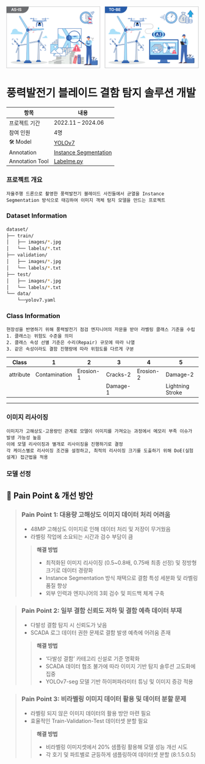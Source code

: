 ![Blade Detection Result](./thumbnail_image.png)

# **풍력발전기 블레이드 결함 탐지 솔루션 개발**

| 항목             | 내용              |
|------------------|-----------------|
| 프로젝트 기간     | 2022.11 – 2024.06  |
| 참여 인원        | 4명                |
|🛠️ Model | [YOLOv7](https://github.com/WongKinYiu/yolov7) |
| Annotation        | [Instance Segmentation]()    |
| Annotation Tool   | [Labelme.py](https://github.com/wkentaro/labelme)              |

### 프로젝트 개요
```
자율주행 드론으로 촬영한 풍력발전기 블레이드 사진들에서 균열을 Instance Segmentation 방식으로 태깅하여 이미지 객체 탐지 모델을 만드는 프로젝트
```

### Dataset Information
```bash
dataset/
├── train/
│   ├── images/*.jpg
│   └── labels/*.txt
├── validation/
│   ├── images/*.jpg
│   └── labels/*.txt
├── test/
│   ├── images/*.jpg
│   └── labels/*.txt
└── data/
    └──yolov7.yaml
```

### Class Information
```
현장성을 반영하기 위해 풍력발전기 점검 엔지니어의 자문을 받아 라벨링 클래스 기준을 수립
1. 클래스는 위험도 수준을 의미
2. 클래스 속성 선별 기준은 수리(Repair) 규모에 따라 나열
3. 같은 속성이라도 결함 진행량에 따라 위험도를 다르게 구분
```
| Class | 1                | 2               | 3               | 4                | 5                 |
|-------|------------------|-----------------|-----------------|------------------|-------------------|
|attribute| Contamination    | Erosion-1       | Cracks-2        | Erosion-2        | Damage-2          |
|       |                  |                 |  Damage-1       |                  |  Lightning Stroke |
---

### 이미지 리사이징
```
이미지가 고해상도·고용량인 관계로 모델이 이미지를 가져오는 과정에서 메모리 부족 이슈가 발생 가능성 높음
이에 모델 리사이징과 별개로 리사이징을 진행하기로 결정
각 케이스별로 리사이징 조건을 설정하고, 최적의 리사이징 크기를 도출하기 위해 DoE(실험 설계) 접근법을 적용
```

### 모델 선정


## 📌 Pain Point & 개선 방안
> 
> ### Pain Point 1: 대용량 고해상도 이미지 데이터 처리 어려움
> - 48MP 고해상도 이미지로 인해 데이터 처리 및 저장이 무거웠음  
> - 라벨링 작업에 소요되는 시간과 검수 부담이 큼
> 
>> **해결 방법**  
>> - 최적화된 이미지 리사이징 (0.5~0.8배, 0.75배 최종 선정) 및 정방형 크기로 데이터 경량화  
>> - Instance Segmentation 방식 채택으로 결함 특성 세분화 및 라벨링 품질 향상  
>> - 외부 인력과 엔지니어의 3회 검수 및 피드백 체계 구축

> ### Pain Point 2: 일부 결함 신뢰도 저하 및 결함 예측 데이터 부재
> - 다발성 결함 탐지 시 신뢰도가 낮음  
> - SCADA 로그 데이터 권한 문제로 결함 발생 예측에 어려움 존재
> 
>> **해결 방법**  
>> - ‘다발성 결함’ 카테고리 신설로 기준 명확화  
>> - SCADA 데이터 협조 불가에 따라 이미지 기반 탐지 솔루션 고도화에 집중  
>> - YOLOv7-seg 모델 기반 하이퍼파라미터 튜닝 및 이미지 증강 적용

> ### Pain Point 3: 비라벨링 이미지 데이터 활용 및 데이터 분할 문제
> - 라벨링 되지 않은 이미지 데이터의 활용 방안 마련 필요  
> - 효율적인 Train-Validation-Test 데이터셋 분할 필요
> 
>> **해결 방법**  
>> - 비라벨링 이미지셋에서 20% 샘플링 활용해 모델 성능 개선 시도  
>> - 각 호기 및 파트별로 균등하게 샘플링하여 데이터셋 분할 (8:1.5:0.5)

